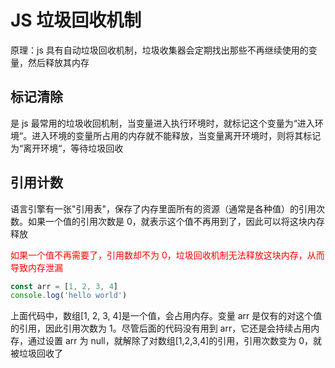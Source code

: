 # JS 垃圾回收机制 [](#rubbish-recovery)

原理：js 具有自动垃圾回收机制，垃圾收集器会定期找出那些不再继续使用的变量，然后释放其内存

## 标记清除

是 js 最常用的垃圾收回机制，当变量进入执行环境时，就标记这个变量为“进入环境“。进入环境的变量所占用的内存就不能释放，当变量离开环境时，则将其标记为“离开环境“，等待垃圾回收

## 引用计数

语言引擎有一张"引用表"，保存了内存里面所有的资源（通常是各种值）的引用次数。如果一个值的引用次数是 0，就表示这个值不再用到了，因此可以将这块内存释放

<span style="color: red">如果一个值不再需要了，引用数却不为 0，垃圾回收机制无法释放这块内存，从而导致内存泄漏</span>

```js
const arr = [1, 2, 3, 4]
console.log('hello world')
```

上面代码中，数组[1, 2, 3, 4]是一个值，会占用内存。变量 arr 是仅有的对这个值的引用，因此引用次数为 1。尽管后面的代码没有用到 arr，它还是会持续占用内存，通过设置 arr 为 null，就解除了对数组[1,2,3,4]的引用，引用次数变为 0，就被垃圾回收了
